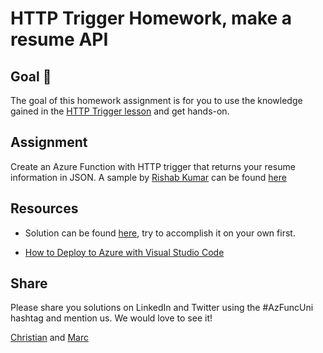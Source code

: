 # HTTP Trigger Homework, make a resume API

## Goal 🎯

The goal of this homework assignment is for you to use the knowledge gained in the [HTTP Trigger lesson](../lessons/http-ts.md) and get hands-on.

## Assignment

Create an Azure Function with HTTP trigger that returns your resume information in JSON. A sample by [Rishab Kumar](https://twitter.com/rishabk7) can be found [here](https://dev.to/rishabk7/how-i-built-a-resume-api-w-javascript-and-azure-functions-fbm)

## Resources

- Solution can be found [here](../src/typescript/homework/resume-api/), try to accomplish it on your own first.

- [How to Deploy to Azure with Visual Studio Code](https://docs.microsoft.com/en-us/azure/azure-functions/functions-develop-vs-code?tabs=nodejs)

## Share

Please share you solutions on LinkedIn and Twitter using the #AzFuncUni hashtag and mention us. We would love to see it!

[Christian](https://twitter.com/lechnerc77) and [Marc](https://twitter.com/marcduiker)